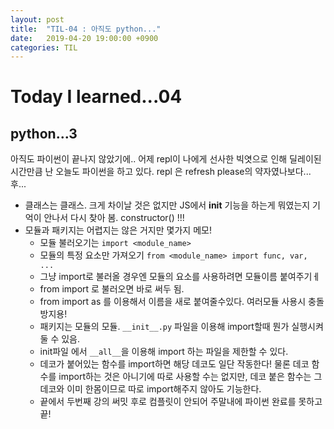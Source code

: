 ```yaml
---
layout: post
title:  "TIL-04 : 아직도 python..."
date:   2019-04-20 19:00:00 +0900
categories: TIL
---
```



# Today I learned...04 ##


## python...3

아직도 파이썬이 끝나지 않았기에.. 어제 repl이 나에게 선사한 빅엿으로 인해 딜레이된 시간만큼 난 오늘도 파이썬을 하고 있다. repl 은 refresh please의 약자였나보다... 후...
- 클래스는 클래스. 크게 차이날 것은 없지만 JS에서 __init__ 기능을 하는게 뭐였는지 기억이 안나서 다시 찾아 봄. constructor() !!!
- 모듈과 패키지는 어렵지는 않은 거지만 몇가지 메모!
  - 모듈 불러오기는 `import <module_name>`
  - 모듈의 특정 요소만 가져오기 `from <module_name> import func, var, ...`
  - 그냥 import로 불러올 경우엔 모듈의 요소를 사용하려면 모듈이름 붙여주기ㅔ
  - from import 로 불러오면 바로 써두 됨.
  - from import as 를 이용해서 이름을 새로 붙여줄수있다. 여러모듈 사용시 충돌 방지용!
  - 패키지는 모듈의 모듈. `__init__.py` 파일을 이용해 import할때 뭔가 실행시켜둘 수 있음.
  - init파일 에서 `__all__`을 이용해 import 하는 파일을 제한할 수 있다.
  - 데코가 붙어있는 함수를 import하면 해당 데코도 일단 작동한다! 물론 데코 함수를 import하는 것은 아니기에 따로 사용할 수는 없지만, 데코 붙은 함수는 그 데코와 이미 한몸이므로 따로 import해주지 않아도 기능한다.
  - 끝에서 두번째 강의 써밋 후로 컴플릿이 안되어 주말내에 파이썬 완료를 못하고 끝! 
